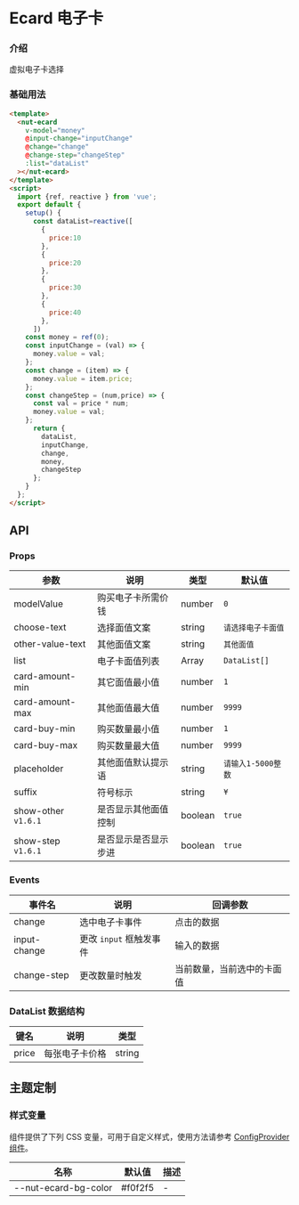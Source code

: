 # Ecard 电子卡

### 介绍

虚拟电子卡选择

### 基础用法

```html
<template>
  <nut-ecard
    v-model="money"
    @input-change="inputChange"
    @change="change"
    @change-step="changeStep"
    :list="dataList"
  ></nut-ecard>
</template>
<script>
  import {ref, reactive } from 'vue';
  export default {
    setup() {
      const dataList=reactive([
        {
          price:10
        },
        {
          price:20
        },
        {
          price:30
        },
        {
          price:40
        },
      ])
    const money = ref(0);
    const inputChange = (val) => {
      money.value = val;
    };
    const change = (item) => {
      money.value = item.price;
    };
    const changeStep = (num,price) => {
      const val = price * num;
      money.value = val;
    };
      return {
        dataList,
        inputChange,
        change,
        money,
        changeStep
      };
    }
  };
</script>
```

## API

### Props

| 参数                | 说明                 | 类型    | 默认值             |
| ------------------- | -------------------- | ------- | ------------------ |
| modelValue          | 购买电子卡所需价钱   | number  | `0`                |
| choose-text         | 选择面值文案         | string  | `请选择电子卡面值` |
| other-value-text    | 其他面值文案         | string  | `其他面值`         |
| list                | 电子卡面值列表       | Array   | `DataList[]`       |
| card-amount-min     | 其它面值最小值       | number  | `1`                |
| card-amount-max     | 其他面值最大值       | number  | `9999`             |
| card-buy-min        | 购买数量最小值       | number  | `1`                |
| card-buy-max        | 购买数量最大值       | number  | `9999`             |
| placeholder         | 其他面值默认提示语   | string  | `请输入1-5000整数` |
| suffix              | 符号标示             | string  | `¥`                |
| show-other `v1.6.1` | 是否显示其他面值控制 | boolean | `true`             |
| show-step `v1.6.1`  | 是否显示是否显示步进 | boolean | `true`             |

### Events

| 事件名       | 说明                    | 回调参数                   |
| ------------ | ----------------------- | -------------------------- |
| change       | 选中电子卡事件          | 点击的数据                 |
| input-change | 更改 `input` 框触发事件 | 输入的数据                 |
| change-step  | 更改数量时触发          | 当前数量，当前选中的卡面值 |

### DataList 数据结构

| 键名  | 说明           | 类型   |
| ----- | -------------- | ------ |
| price | 每张电子卡价格 | string |

## 主题定制

### 样式变量

组件提供了下列 CSS 变量，可用于自定义样式，使用方法请参考 [ConfigProvider 组件](/components/basic/configprovider)。

| 名称                 | 默认值  | 描述 |
| -------------------- | ------- | ---- |
| --nut-ecard-bg-color | #f0f2f5 | -    |
